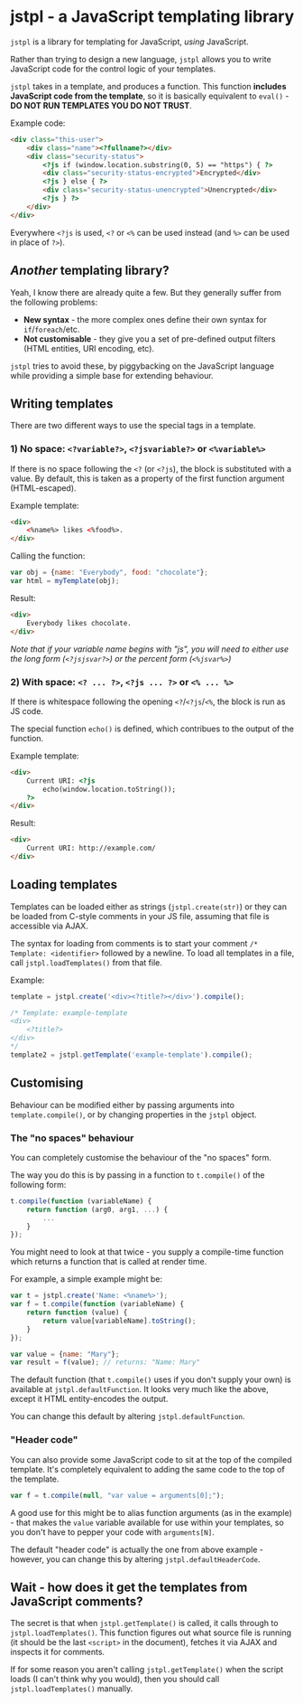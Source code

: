 # jstpl - a JavaScript templating library

`jstpl` is a library for templating for JavaScript, *using* JavaScript.

Rather than trying to design a new language, `jstpl` allows you to write JavaScript code for the control logic of your templates.

`jstpl` takes in a template, and produces a function.  This function **includes JavaScript code from the template**, so it is basically equivalent to `eval()` - **DO NOT RUN TEMPLATES YOU DO NOT TRUST**.

Example code:
```html
<div class="this-user">
    <div class="name"><?fullname?></div>
    <div class="security-status">
        <?js if (window.location.substring(0, 5) == "https") { ?>
        <div class="security-status-encrypted">Encrypted</div>
        <?js } else { ?>
        <div class="security-status-unencrypted">Unencrypted</div>
        <?js } ?>
    </div>
</div>
```

Everywhere `<?js` is used, `<?` or `<%` can be used instead (and `%>` can be used in place of `?>`).

## *Another* templating library?

Yeah, I know there are already quite a few.  But they generally suffer from the following problems:

* **New syntax** - the more complex ones define their own syntax for `if`/`foreach`/etc.
* **Not customisable** - they give you a set of pre-defined output filters (HTML entities, URI encoding, etc).

`jstpl` tries to avoid these, by piggybacking on the JavaScript language while providing a simple base for extending behaviour.

## Writing templates

There are two different ways to use the special tags in a template.

### 1) No space: `<?variable?>`, `<?jsvariable?>` or `<%variable%>`

If there is no space following the `<?` (or `<?js`), the block is substituted with a value.  By default, this is taken as a property of the first function argument (HTML-escaped).

Example template:
```html
<div>
    <%name%> likes <%food%>.
</div>
```

Calling the function:
```javascript
var obj = {name: "Everybody", food: "chocolate"};
var html = myTemplate(obj);
```

Result:
```html
<div>
    Everybody likes chocolate.
</div>
```

*Note that if your variable name begins with "js", you will need to either use the long form (`<?jsjsvar?>`) or the percent form (`<%jsvar%>`)*

### 2) With space: `<? ... ?>`, `<?js ... ?>` or `<% ... %>`

If there is whitespace following the opening `<?`/`<?js`/`<%`, the block is run as JS code.

The special function `echo()` is defined, which contribues to the output of the function.

Example template:
```html
<div>
    Current URI: <?js
        echo(window.location.toString());
    ?>
</div>
```

Result:
```html
<div>
    Current URI: http://example.com/
</div>
```

## Loading templates

Templates can be loaded either as strings (`jstpl.create(str)`) or they can be loaded from C-style comments in your JS file, assuming that file is accessible via AJAX.

The syntax for loading from comments is to start your comment `/* Template: <identifier>` followed by a newline.  To load all templates in a file, call `jstpl.loadTemplates()` from that file.

Example:
```javascript
template = jstpl.create('<div><?title?></div>').compile();

/* Template: example-template
<div>
    <?title?>
</div>
*/
template2 = jstpl.getTemplate('example-template').compile();
```

## Customising

Behaviour can be modified either by passing arguments into `template.compile()`, or by changing properties in the `jstpl` object.

### The "no spaces" behaviour

You can completely customise the behaviour of the "no spaces" form.

The way you do this is by passing in a function to `t.compile()` of the following form:
```javascript
t.compile(function (variableName) {
    return function (arg0, arg1, ...) {
        ...
    }
});
```

You might need to look at that twice - you supply a compile-time function which returns a function that is called at render time.

For example, a simple example might be:
```javascript
var t = jstpl.create('Name: <%name%>');
var f = t.compile(function (variableName) {
    return function (value) {
        return value[variableName].toString();
    }
});

var value = {name: "Mary"};
var result = f(value); // returns: "Name: Mary"
```

The default function (that `t.compile()` uses if you don't supply your own) is available at `jstpl.defaultFunction`.  It looks very much like the above, except it HTML entity-encodes the output.

You can change this default by altering `jstpl.defaultFunction`.

### "Header code"

You can also provide some JavaScript code to sit at the top of the compiled template.  It's completely equivalent to adding the same code to the top of the template.

```javascript
var f = t.compile(null, "var value = arguments[0];");
```

A good use for this might be to alias function arguments (as in the example) - that makes the `value` variable available for use within your templates, so you don't have to pepper your code with `arguments[N]`.

The default "header code" is actually the one from above example - however, you can change this by altering `jstpl.defaultHeaderCode`.

## Wait - how does it get the templates from JavaScript comments?

The secret is that when `jstpl.getTemplate()` is called, it calls through to `jstpl.loadTemplates()`.  This function figures out what source file is running (it should be the last `<script>` in the document), fetches it via AJAX and inspects it for comments.

If for some reason you aren't calling `jstpl.getTemplate()` when the script loads (I can't think why you would), then you should call `jstpl.loadTemplates()` manually.